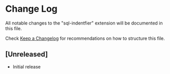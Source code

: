 # Change Log

All notable changes to the "sql-indentfier" extension will be documented in this file.

Check [Keep a Changelog](http://keepachangelog.com/) for recommendations on how to structure this file.

## [Unreleased]

- Initial release